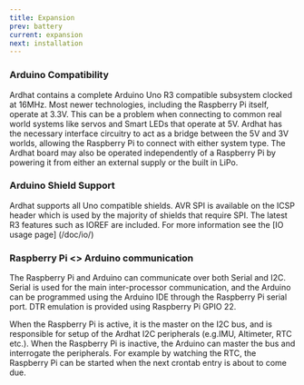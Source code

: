 ```yaml
---
title: Expansion
prev: battery
current: expansion
next: installation
---
```


### Arduino Compatibility

Ardhat contains a complete Arduino Uno R3 compatible subsystem clocked at 16MHz.  Most newer technologies, including the Raspberry Pi itself,  operate at 3.3V. This can be a problem when connecting to common real world systems like servos and Smart LEDs that operate at 5V.  Ardhat has the necessary interface circuitry to act as a bridge between the 5V and 3V worlds, allowing the Raspberry Pi to connect with either system type. The Ardhat board may also be operated independently of a Raspberry Pi by powering it from either an external supply or the built in LiPo.

### Arduino Shield Support

Ardhat supports all Uno compatible shields. AVR SPI is available on the ICSP header which is used by the majority of shields that require SPI.  The latest R3 features such as IOREF are included. For more information see the [IO usage page] (/doc/io/)

### Raspberry Pi <> Arduino communication

The Raspberry Pi and Arduino can communicate over both Serial and I2C. Serial is used for the main inter-processor communication, and the Arduino can be programmed using the Arduino IDE through the Raspberry Pi serial port. DTR emulation is provided using Raspberry Pi GPIO 22.

When the Raspberry Pi is active, it is the master on the  I2C bus, and is responsible for setup of the Ardhat  I2C peripherals (e.g.IMU, Altimeter, RTC etc.).  When the Raspberry Pi is inactive, the Arduino can master the bus and interrogate the peripherals.  For example by watching the RTC, the Raspberry Pi can be started when the next crontab entry is about to come due.